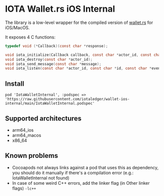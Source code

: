 # IOTA Wallet.rs iOS Internal

The library is a low-level wrapper for the compiled version of [wallet.rs](https://github.com/iotaledger/wallet.rs) for iOS/MacOS.

It exposes 4 C functions:
```c
typedef void (*Callback)(const char *response);

void iota_initialize(Callback callback, const char *actor_id, const char *storage_path);
void iota_destroy(const char *actor_id);
void iota_send_message(const char *message);
void iota_listen(const char *actor_id, const char *id, const char *event_name);

```

## Install

```
pod 'IotaWalletInternal', :podspec => 'https://raw.githubusercontent.com/iotaledger/wallet-ios-internal/main/IotaWalletInternal.podspec'
```

## Supported architectures

- arm64_ios
- arm64_macos
- x86_64

## Known problems

- Cocoapods not always links against a pod that uses this as dependency, you should do it manually if there's a compilation error (e.g.: IotaWalletInternal not found)
- In case of some weird C++ errors, add the linker flag (in Other linker flags) `-lc++`
